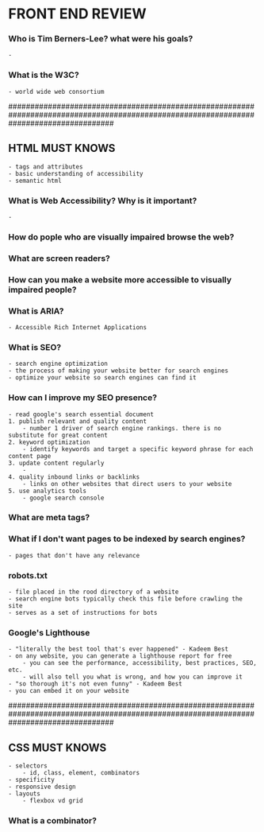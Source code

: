# FRONT END REVIEW

### Who is Tim Berners-Lee? what were his goals?
    - 

### What is the W3C? 
    - world wide web consortium


########################################################################################################################################


## HTML MUST KNOWS
    - tags and attributes
    - basic understanding of accessibility
    - semantic html

### What is Web Accessibility? Why is it important?
    - 

### How do pople who are visually impaired browse the web?

### What are screen readers?

### How can you make a website more accessible to visually impaired people?

### What is ARIA?
    - Accessible Rich Internet Applications

### What is SEO? 
    - search engine optimization
    - the process of making your website better for search engines
    - optimize your website so search engines can find it

### How can I improve my SEO presence?
    - read google's search essential document
    1. publish relevant and quality content
        - number 1 driver of search engine rankings. there is no substitute for great content
    2. keyword optimization
        - identify keywords and target a specific keyword phrase for each content page
    3. update content regularly
        -
    4. quality inbound links or backlinks
        - links on other websites that direct users to your website
    5. use analytics tools
        - google search console

### What are meta tags?


### What if I don't want pages to be indexed by search engines?
    - pages that don't have any relevance

### robots.txt
    - file placed in the rood directory of a website
    - search engine bots typically check this file before crawling the site
    - serves as a set of instructions for bots

### Google's Lighthouse
    - "literally the best tool that's ever happened" - Kadeem Best
    - on any website, you can generate a lighthouse report for free
        - you can see the performance, accessibility, best practices, SEO, etc.
        - will also tell you what is wrong, and how you can improve it
    - "so thorough it's not even funny" - Kadeem Best
    - you can embed it on your website


########################################################################################################################################


## CSS MUST KNOWS
    - selectors
        - id, class, element, combinators
    - specificity
    - responsive design
    - layouts
        - flexbox vd grid

### What is a combinator?

### 

### 

### 

### 

### 

### 

### 

### 

### 

### 

### 

### 

### 

### 

### 

### 

### 

### 

### 

### 

### 

